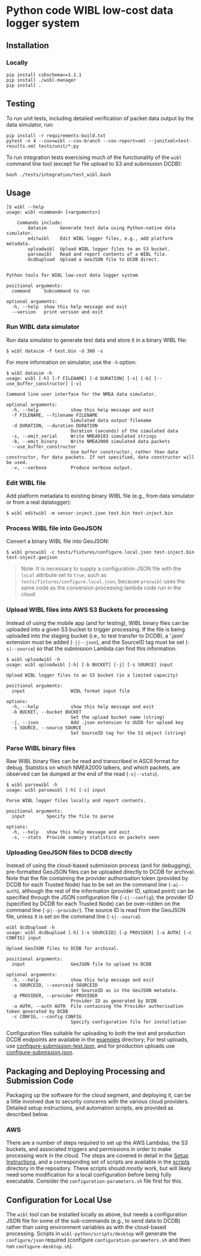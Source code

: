 # Python code WIBL low-cost data logger system

## Installation

### Locally
```
pip install csbschema==1.1.1
pip install ./wibl-manager
pip install .
```

## Testing
To run unit tests, including detailed verification of packet data output by the data simulator, run:
```
pip install -r requirements-build.txt
pytest -n 4 --cov=wibl --cov-branch --cov-report=xml --junitxml=test-results.xml tests/unit/*.py
```

To run integration tests exercising much of the functionality of the `wibl` command line tool 
(except for file upload to S3 and submission DCDB):
```
bash ./tests/integration/test_wibl.bash
```

## Usage
```
]$ wibl --help
usage: wibl <command> [<arguments>]

    Commands include:
        datasim     Generate test data using Python-native data simulator.
        editwibl    Edit WIBL logger files, e.g., add platform metadata.
        uploadwibl  Upload WIBL logger files to an S3 bucket.
        parsewibl   Read and report contents of a WIBL file.
        dcdbupload  Upload a GeoJSON file to DCDB direct.
        

Python tools for WIBL low-cost data logger system

positional arguments:
  command     Subcommand to run

optional arguments:
  -h, --help  show this help message and exit
  --version   print version and exit

```

### Run WIBL data simulator
Run data simulator to generate test data and store it in a binary WIBL file:
```
$ wibl datasim -f test.bin -d 360 -s
```

For more information on simulator, use the `-h` option:
```
$ wibl datasim -h
usage: wibl [-h] [-f FILENAME] [-d DURATION] [-s] [-b] [--use_buffer_constructor] [-v]

Command line user interface for the NMEA data simulator.

optional arguments:
  -h, --help            show this help message and exit
  -f FILENAME, --filename FILENAME
                        Simulated data output filename
  -d DURATION, --duration DURATION
                        Duration (seconds) of the simulated data
  -s, --emit_serial     Write NMEA0183 simulated strings
  -b, --emit_binary     Write NMEA2000 simulated data packets
  --use_buffer_constructor
                        Use buffer constructor, rather than data constructor, for data packets. If not specified, data constructor will be used.
  -v, --verbose         Produce verbose output.
```

### Edit WIBL file
Add platform metadata to existing binary WIBL file (e.g., from data simulator or from a real datalogger):
```
$ wibl editwibl -m sensor-inject.json test.bin test-inject.bin
```

### Process WIBL file into GeoJSON
Convert a binary WIBL file into GeoJSON:
```
$ wibl procwibl -c tests/fixtures/configure.local.json test-inject.bin test-inject.geojson
```

> Note: It is necessary to supply a configuration JSON file with the `local` attribute
> set to `true`, such as `tests/fixtures/configure.local.json`, because `procwibl` uses
> the same code as the conversion processing lambda code run in the cloud.

### Upload WIBL files into AWS S3 Buckets for processing
Instead of using the mobile app (and for testing), WIBL binary files can be uploaded into a given S3 bucket to trigger processing.  If the file is being uploaded into the staging bucket (i.e., to test transfer to DCDB), a '.json' extension must be added (``-j|--json``), and the SourceID tag must be set (``-s|--source``) so that the submission Lambda can find this information.
```
$ wibl uploadwibl -h
usage: wibl uploadwibl [-h] [-b BUCKET] [-j] [-s SOURCE] input

Upload WIBL logger files to an S3 bucket (in a limited capacity)

positional arguments:
  input                 WIBL format input file

options:
  -h, --help            show this help message and exit
  -b BUCKET, --bucket BUCKET
                        Set the upload bucket name (string)
  -j, --json            Add .json extension to UUID for upload key
  -s SOURCE, --source SOURCE
                        Set SourceID tag for the S3 object (string)
```

### Parse WIBL binary files
Raw WIBL binary files can be read and transcribed in ASCII format for debug.  Statistics on which NMEA2000 talkers, and which packets, are observed can be dumped at the end of the read (``-s|--stats``).
```
$ wibl parsewibl -h
usage: wibl parsewibl [-h] [-s] input

Parse WIBL logger files locally and report contents.

positional arguments:
  input        Specify the file to parse

options:
  -h, --help   show this help message and exit
  -s, --stats  Provide summary statistics on packets seen
```

### Uploading GeoJSON files to DCDB directly
Instead of using the cloud-based submission process (and for debugging), pre-formatted GeoJSON files can be uploaded directly to DCDB for archival.  Note that the file containing the provider authorisation token (provided by DCDB for each Trusted Node) has to be set on the command line (``-a|--auth``), although the rest of the information (provider ID, upload point) can be specified through the JSON configuration file (``-c|--config``); the provider ID (specified by DCDB for each Trusted Node) can be over-ridden on the command line (``-p|--provider``).  The source ID is read from the GeoJSON file, unless it is set on the command line (``-s|--source``).

```
wibl dcdbupload -h
usage: wibl dcdbupload [-h] [-s SOURCEID] [-p PROVIDER] [-a AUTH] [-c CONFIG] input

Upload GeoJSON files to DCDB for archival.

positional arguments:
  input                 GeoJSON file to upload to DCDB

optional arguments:
  -h, --help            show this help message and exit
  -s SOURCEID, --sourceid SOURCEID
                        Set SourceID as in the GeoJSON metadata.
  -p PROVIDER, --provider PROVIDER
                        Provider ID as generated by DCDB
  -a AUTH, --auth AUTH  File containing the Provider authorisation token generated by DCDB
  -c CONFIG, --config CONFIG
                        Specify configuration file for installation
```

Configuration files suitable for uploading to both the test and production DCDB endpoints are available in the
[examples](examples) directory; For test uploads, use [configure-submission-test.json](examples/configure-submission-test.json),
and for production uploads use [configure-submission.json](examples/configure-submission.json).

## Packaging and Deploying Processing and Submission Code
Packaging up the software for the cloud segment, and deploying it, can be a little involved due to security concerns with the various cloud providers.  Detailed setup instructions, and automation scripts, are provided as described below.

### AWS
There are a number of steps required to set up the AWS Lambdas, the S3 buckets, and associated triggers and permissions in order to make processing work in the cloud.  The steps are covered in detail in the [Setup Instructions](scripts/cloud/AWS/README.md), and a corresponding set of scripts are available in the [scripts](scripts/cloud/AWS) directory in the repository.  These scripts should *mostly* work, but will likely need some modification for a local configuration before being fully executable.  Consider the `configuration-parameters.sh` file first for this.

## Configuration for Local Use
The ``wibl`` tool can be installed locally as above, but needs a configuration JSON file for some of the sub-commands (e.g., to send data to DCDB) rather than using environment variables as with the cloud-based processing.  Scripts in `wibl-python/scripts/desktop` will generate the `configure/json` required (configure `configuration-parameters.sh` and then run `configure-desktop.sh`).
